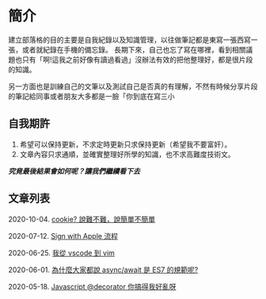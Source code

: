 # 簡介
建立部落格的目的主要是自我紀錄以及知識管理，以往做筆記都是東寫一張西寫一張，或者就紀錄在手機的備忘錄。
長期下來，自己也忘了寫在哪裡，看到相關議題也只有「啊!這我之前好像有讀過看過」沒辦法有效的把他整理好，都是很片段的知識。

另一方面也是訓練自己的文筆以及測試自己是否真的有理解，不然有時候分享片段的筆記給同事或者朋友大多都是一臉「你到底在寫三小

## 自我期許
1. 希望可以保持更新，不求定時更新只求保持更新（希望我不要富奸）。
2. 文章內容只求通順，並確實整理好所學的知識，也不求高難度技術文。

***究竟最後結果會如何呢？讓我們繼續看下去***

## 文章列表

2020-10-04. [cookie? 說難不難，說簡單不簡單](https://github.com/HelloJunWei/blog/issues/5)

2020-07-12. [Sign with Apple 流程](https://github.com/HelloJunWei/blog/issues/4)

2020-06-25. [我從 vscode 到 vim](https://github.com/HelloJunWei/blog/issues/3)

2020-06-01. [為什麼大家都說 async/await 是 ES7 的規範呢?](https://github.com/HelloJunWei/blog/issues/2)

2020-05-18. [Javascript @decorator 你搞得我好亂呀](https://github.com/HelloJunWei/blog/issues/1)
